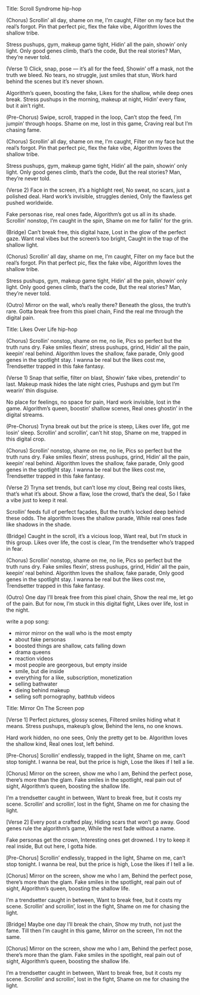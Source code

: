 Title: Scroll Syndrome
hip-hop

(Chorus)
Scrollin’ all day, shame on me, I’m caught,
Filter on my face but the real’s forgot.
Pin that perfect pic, flex the fake vibe,
Algorithm loves the shallow tribe.

Stress pushups, gym, makeup game tight,
Hidin’ all the pain, showin’ only light.
Only good genes climb, that’s the code,
But the real stories? Man, they’re never told.

(Verse 1)
Click, snap, pose — it’s all for the feed,
Showin’ off a mask, not the truth we bleed.
No tears, no struggle, just smiles that stun,
Work hard behind the scenes but it’s never shown.

Algorithm’s queen, boosting the fake,
Likes for the shallow, while deep ones break.
Stress pushups in the morning, makeup at night,
Hidin’ every flaw, but it ain’t right.

(Pre-Chorus)
Swipe, scroll, trapped in the loop,
Can’t stop the feed, I’m jumpin’ through hoops.
Shame on me, lost in this game,
Craving real but I’m chasing fame.

(Chorus)
Scrollin’ all day, shame on me, I’m caught,
Filter on my face but the real’s forgot.
Pin that perfect pic, flex the fake vibe,
Algorithm loves the shallow tribe.

Stress pushups, gym, makeup game tight,
Hidin’ all the pain, showin’ only light.
Only good genes climb, that’s the code,
But the real stories? Man, they’re never told.

(Verse 2)
Face in the screen, it’s a highlight reel,
No sweat, no scars, just a polished deal.
Hard work’s invisible, struggles denied,
Only the flawless get pushed worldwide.

Fake personas rise, real ones fade,
Algorithm’s got us all in its shade.
Scrollin’ nonstop, I’m caught in the spin,
Shame on me for fallin’ for the grin.

(Bridge)
Can’t break free, this digital haze,
Lost in the glow of the perfect gaze.
Want real vibes but the screen’s too bright,
Caught in the trap of the shallow light.

(Chorus)
Scrollin’ all day, shame on me, I’m caught,
Filter on my face but the real’s forgot.
Pin that perfect pic, flex the fake vibe,
Algorithm loves the shallow tribe.

Stress pushups, gym, makeup game tight,
Hidin’ all the pain, showin’ only light.
Only good genes climb, that’s the code,
But the real stories? Man, they’re never told.

(Outro)
Mirror on the wall, who’s really there?
Beneath the gloss, the truth’s rare.
Gotta break free from this pixel chain,
Find the real me through the digital pain.





Title: Likes Over Life
hip-hop

(Chorus)
Scrollin’ nonstop, shame on me, no lie,
Pics so perfect but the truth runs dry.
Fake smiles flexin’, stress pushups, grind,
Hidin’ all the pain, keepin’ real behind.
Algorithm loves the shallow, fake parade,
Only good genes in the spotlight stay.
I wanna be real but the likes cost me,
Trendsetter trapped in this fake fantasy.

(Verse 1)
Snap that selfie, filter on blast,
Showin’ fake vibes, pretendin’ to last.
Makeup mask hides the late night cries,
Pushups and gym but I’m wearin’ thin disguise.

No place for feelings, no space for pain,
Hard work invisible, lost in the game.
Algorithm’s queen, boostin’ shallow scenes,
Real ones ghostin’ in the digital streams.

(Pre-Chorus)
Tryna break out but the price is steep,
Likes over life, got me losin’ sleep.
Scrollin’ and scrollin’, can’t hit stop,
Shame on me, trapped in this digital crop.

(Chorus)
Scrollin’ nonstop, shame on me, no lie,
Pics so perfect but the truth runs dry.
Fake smiles flexin’, stress pushups, grind,
Hidin’ all the pain, keepin’ real behind.
Algorithm loves the shallow, fake parade,
Only good genes in the spotlight stay.
I wanna be real but the likes cost me,
Trendsetter trapped in this fake fantasy.

(Verse 2)
Tryna set trends, but can’t lose my clout,
Being real costs likes, that’s what it’s about.
Show a flaw, lose the crowd, that’s the deal,
So I fake a vibe just to keep it real.

Scrollin’ feeds full of perfect façades,
But the truth’s locked deep behind these odds.
The algorithm loves the shallow parade,
While real ones fade like shadows in the shade.

(Bridge)
Caught in the scroll, it’s a vicious loop,
Want real, but I’m stuck in this group.
Likes over life, the cost is clear,
I’m the trendsetter who’s trapped in fear.

(Chorus)
Scrollin’ nonstop, shame on me, no lie,
Pics so perfect but the truth runs dry.
Fake smiles flexin’, stress pushups, grind,
Hidin’ all the pain, keepin’ real behind.
Algorithm loves the shallow, fake parade,
Only good genes in the spotlight stay.
I wanna be real but the likes cost me,
Trendsetter trapped in this fake fantasy.

(Outro)
One day I’ll break free from this pixel chain,
Show the real me, let go of the pain.
But for now, I’m stuck in this digital fight,
Likes over life, lost in the night.



write a pop song:
 - mirror mirror on the wall who is the most empty
 - about fake personas
 - boosted things are shallow, cats falling down
 - drama queens
 - reaction videos
 - most people are georgeous, but empty inside
 - smile, but die inside
 - everything for a like, subscription, monetization
 - selling bathwater
 - dieing behind makeup
 - selling soft pornography, bathtub videos

Title: Mirror On The Screen
pop

[Verse 1]
Perfect pictures, glossy scenes,
Filtered smiles hiding what it means.
Stress pushups, makeup’s glow,
Behind the lens, no one knows.

Hard work hidden, no one sees,
Only the pretty get to be.
Algorithm loves the shallow kind,
Real ones lost, left behind.

[Pre-Chorus]
Scrollin’ endlessly, trapped in the light,
Shame on me, can’t stop tonight.
I wanna be real, but the price is high,
Lose the likes if I tell a lie.

[Chorus]
Mirror on the screen, show me who I am,
Behind the perfect pose, there’s more than the glam.
Fake smiles in the spotlight, real pain out of sight,
Algorithm’s queen, boosting the shallow life.

I’m a trendsetter caught in between,
Want to break free, but it costs my scene.
Scrollin’ and scrollin’, lost in the fight,
Shame on me for chasing the light.

[Verse 2]
Every post a crafted play,
Hiding scars that won’t go away.
Good genes rule the algorithm’s game,
While the rest fade without a name.

Fake personas get the crown,
Interesting ones get drowned.
I try to keep it real inside,
But out here, I gotta hide.

[Pre-Chorus]
Scrollin’ endlessly, trapped in the light,
Shame on me, can’t stop tonight.
I wanna be real, but the price is high,
Lose the likes if I tell a lie.

[Chorus]
Mirror on the screen, show me who I am,
Behind the perfect pose, there’s more than the glam.
Fake smiles in the spotlight, real pain out of sight,
Algorithm’s queen, boosting the shallow life.

I’m a trendsetter caught in between,
Want to break free, but it costs my scene.
Scrollin’ and scrollin’, lost in the fight,
Shame on me for chasing the light.

[Bridge]
Maybe one day I’ll break the chain,
Show my truth, not just the fame.
Till then I’m caught in this game,
Mirror on the screen, I’m not the same.

[Chorus]
Mirror on the screen, show me who I am,
Behind the perfect pose, there’s more than the glam.
Fake smiles in the spotlight, real pain out of sight,
Algorithm’s queen, boosting the shallow life.

I’m a trendsetter caught in between,
Want to break free, but it costs my scene.
Scrollin’ and scrollin’, lost in the fight,
Shame on me for chasing the light.
